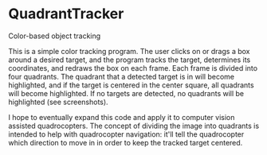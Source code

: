 QuadrantTracker
===============
Color-based object tracking

This is a simple color tracking program. The user clicks on or drags a box around a desired target, and the program tracks the
target, determines its coordinates, and redraws the box on each frame. Each frame is divided into four quadrants. The quadrant
that a detected target is in will become highlighted, and if the target is centered in the center square, all quadrants will
become highlighted. If no targets are detected, no quadrants will be highlighted (see screenshots).

I hope to eventually expand this code and apply it to computer vision assisted quadrocopters. The concept of dividing the image
into quadrants is intended to help with quadrocopter navigation: it'll tell the quadrocopter which direction to move in in
order to keep the tracked target centered.
